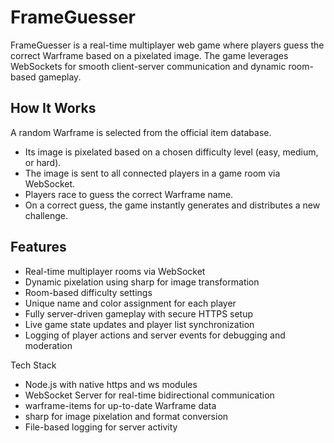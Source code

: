 # FrameGuesser
FrameGuesser is a real-time multiplayer web game where players guess the correct Warframe based on a pixelated image. The game leverages WebSockets for smooth client-server communication and dynamic room-based gameplay.

## How It Works
A random Warframe is selected from the official item database.

- Its image is pixelated based on a chosen difficulty level (easy, medium, or hard).
- The image is sent to all connected players in a game room via WebSocket.
- Players race to guess the correct Warframe name.
- On a correct guess, the game instantly generates and distributes a new challenge.

## Features
- Real-time multiplayer rooms via WebSocket
- Dynamic pixelation using sharp for image transformation
- Room-based difficulty settings
- Unique name and color assignment for each player
- Fully server-driven gameplay with secure HTTPS setup
- Live game state updates and player list synchronization
- Logging of player actions and server events for debugging and moderation

Tech Stack
- Node.js with native https and ws modules
- WebSocket Server for real-time bidirectional communication
- warframe-items for up-to-date Warframe data
- sharp for image pixelation and format conversion
- File-based logging for server activity